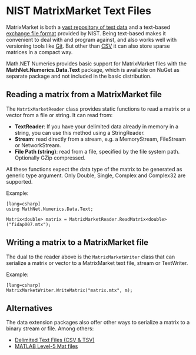 NIST MatrixMarket Text Files
============================

MatrixMarket is both a [vast repository of test data](http://math.nist.gov/MatrixMarket/)
and a text-based [exchange file format](http://math.nist.gov/MatrixMarket/formats.html) provided by NIST.
Being text-based makes it convenient to deal with and program against, and also works well with versioning
tools like [Git](http://www.git-scm.com/). But other than [CSV](CSV.html) it can also store sparse matrices in a compact way.

Math.NET Numerics provides basic support for MatrixMarket files with the **MathNet.Numerics.Data.Text** package,
which is available on NuGet as separate package and not included in the basic distribution.


Reading a matrix from a MatrixMarket file
-----------------------------------------

The `MatrixMarketReader` class provides static functions to read a matrix or a vector from a file or string.
It can read from:

* **TextReader**: If you have your delimited data already in memory in a string,
  you can use this method using a StringReader.
* **Stream**: read directly from a stream, e.g. a MemoryStream, FileStream or NetworkStream.
* **File Path (string)**: read from a file, specified by the file system path. Optionally GZip compressed.

All these functions expect the data type of the matrix to be generated as generic type argument.
Only Double, Single, Complex and Complex32 are supported.

Example:

    [lang=csharp]
    using MathNet.Numerics.Data.Text;

    Matrix<double> matrix = MatrixMarketReader.ReadMatrix<double>("fidap007.mtx");


Writing a matrix to a MatrixMarket file
---------------------------------------

The dual to the reader above is the `MatrixMarketWriter` class that can serialize a matrix or vector
to a MatrixMarket text file, stream or TextWriter.

Example:

    [lang=csharp]
    MatrixMarketWriter.WriteMatrix("matrix.mtx", m);


Alternatives
------------

The data extension packages also offer other ways to serialize a matrix to a binary stream or file.
Among others:

* [Delimited Text Files (CSV & TSV)](CSV.html)
* [MATLAB Level-5 Mat files](MatlabFiles.html)

